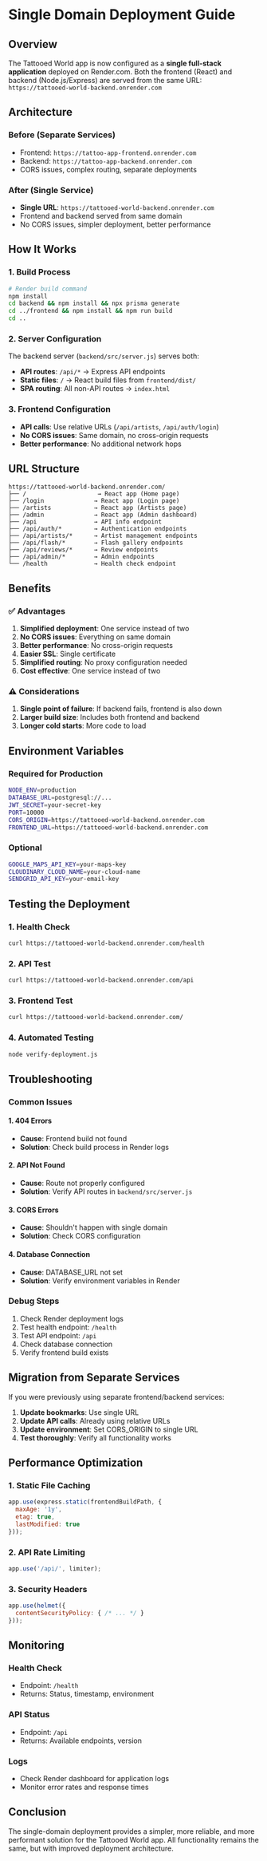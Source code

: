# Single Domain Deployment Guide

## Overview
The Tattooed World app is now configured as a **single full-stack application** deployed on Render.com. Both the frontend (React) and backend (Node.js/Express) are served from the same URL: `https://tattooed-world-backend.onrender.com`

## Architecture

### Before (Separate Services)
- Frontend: `https://tattoo-app-frontend.onrender.com`
- Backend: `https://tattoo-app-backend.onrender.com`
- CORS issues, complex routing, separate deployments

### After (Single Service)
- **Single URL**: `https://tattooed-world-backend.onrender.com`
- Frontend and backend served from same domain
- No CORS issues, simpler deployment, better performance

## How It Works

### 1. Build Process
```bash
# Render build command
npm install
cd backend && npm install && npx prisma generate
cd ../frontend && npm install && npm run build
cd ..
```

### 2. Server Configuration
The backend server (`backend/src/server.js`) serves both:
- **API routes**: `/api/*` → Express API endpoints
- **Static files**: `/` → React build files from `frontend/dist/`
- **SPA routing**: All non-API routes → `index.html`

### 3. Frontend Configuration
- **API calls**: Use relative URLs (`/api/artists`, `/api/auth/login`)
- **No CORS issues**: Same domain, no cross-origin requests
- **Better performance**: No additional network hops

## URL Structure

```
https://tattooed-world-backend.onrender.com/
├── /                    → React app (Home page)
├── /login              → React app (Login page)
├── /artists            → React app (Artists page)
├── /admin              → React app (Admin dashboard)
├── /api                → API info endpoint
├── /api/auth/*         → Authentication endpoints
├── /api/artists/*      → Artist management endpoints
├── /api/flash/*        → Flash gallery endpoints
├── /api/reviews/*      → Review endpoints
├── /api/admin/*        → Admin endpoints
└── /health             → Health check endpoint
```

## Benefits

### ✅ Advantages
1. **Simplified deployment**: One service instead of two
2. **No CORS issues**: Everything on same domain
3. **Better performance**: No cross-origin requests
4. **Easier SSL**: Single certificate
5. **Simplified routing**: No proxy configuration needed
6. **Cost effective**: One service instead of two

### ⚠️ Considerations
1. **Single point of failure**: If backend fails, frontend is also down
2. **Larger build size**: Includes both frontend and backend
3. **Longer cold starts**: More code to load

## Environment Variables

### Required for Production
```bash
NODE_ENV=production
DATABASE_URL=postgresql://...
JWT_SECRET=your-secret-key
PORT=10000
CORS_ORIGIN=https://tattooed-world-backend.onrender.com
FRONTEND_URL=https://tattooed-world-backend.onrender.com
```

### Optional
```bash
GOOGLE_MAPS_API_KEY=your-maps-key
CLOUDINARY_CLOUD_NAME=your-cloud-name
SENDGRID_API_KEY=your-email-key
```

## Testing the Deployment

### 1. Health Check
```bash
curl https://tattooed-world-backend.onrender.com/health
```

### 2. API Test
```bash
curl https://tattooed-world-backend.onrender.com/api
```

### 3. Frontend Test
```bash
curl https://tattooed-world-backend.onrender.com/
```

### 4. Automated Testing
```bash
node verify-deployment.js
```

## Troubleshooting

### Common Issues

#### 1. 404 Errors
- **Cause**: Frontend build not found
- **Solution**: Check build process in Render logs

#### 2. API Not Found
- **Cause**: Route not properly configured
- **Solution**: Verify API routes in `backend/src/server.js`

#### 3. CORS Errors
- **Cause**: Shouldn't happen with single domain
- **Solution**: Check CORS configuration

#### 4. Database Connection
- **Cause**: DATABASE_URL not set
- **Solution**: Verify environment variables in Render

### Debug Steps
1. Check Render deployment logs
2. Test health endpoint: `/health`
3. Test API endpoint: `/api`
4. Check database connection
5. Verify frontend build exists

## Migration from Separate Services

If you were previously using separate frontend/backend services:

1. **Update bookmarks**: Use single URL
2. **Update API calls**: Already using relative URLs
3. **Update environment**: Set CORS_ORIGIN to single URL
4. **Test thoroughly**: Verify all functionality works

## Performance Optimization

### 1. Static File Caching
```javascript
app.use(express.static(frontendBuildPath, {
  maxAge: '1y',
  etag: true,
  lastModified: true
}));
```

### 2. API Rate Limiting
```javascript
app.use('/api/', limiter);
```

### 3. Security Headers
```javascript
app.use(helmet({
  contentSecurityPolicy: { /* ... */ }
}));
```

## Monitoring

### Health Check
- Endpoint: `/health`
- Returns: Status, timestamp, environment

### API Status
- Endpoint: `/api`
- Returns: Available endpoints, version

### Logs
- Check Render dashboard for application logs
- Monitor error rates and response times

## Conclusion

The single-domain deployment provides a simpler, more reliable, and more performant solution for the Tattooed World app. All functionality remains the same, but with improved deployment architecture. 